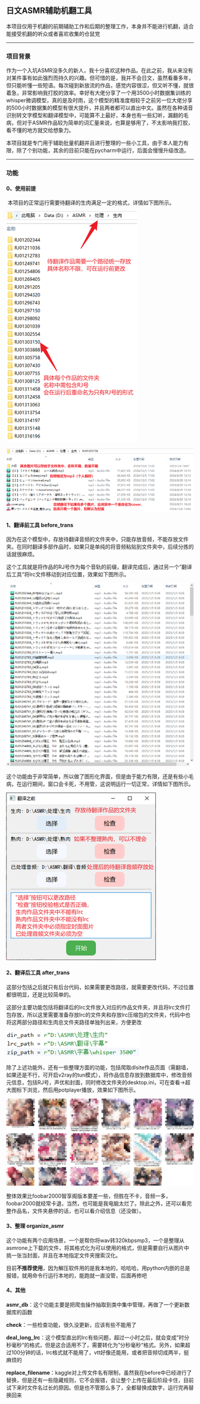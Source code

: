 ## 日文ASMR辅助机翻工具

​		本项目仅用于机翻的前期辅助工作和后期的整理工作，本身并不能进行机翻，适合能接受机翻的听众或者喜欢收集的仓鼠党

------

### 项目背景

​		作为一个入坑ASMR没多久的新人，我十分喜欢这种作品。在此之前，我从来没有对某件事有如此强烈而持久的兴趣。但可惜的是，我并不会日文，虽然看番多年，但只能听懂一些短语。每次碰到新放流的作品，感觉内容很涩，但又听不懂，就很着急，非常影响我打胶的效率。幸好有大佬分享了一个用3500小时数据集训练的whisper微调模型，真的是及时雨，这个模型的精准度相较于之前另一位大佬分享的500小时数据集的模型有很大提升，并且两者都可以直出中文。虽然在各种语音识别转文字模型和翻译模型中，可能算不上最好，本身也有一些幻听，漏翻的毛病，但对于ASMR作品较为简单的词汇量来说，也算是够用了，不太影响我打胶，看不懂的地方就交给想象力。

​		本项目就是专门用于辅助批量机翻并且进行整理的一些小工具，由于本人能力有限，除了个别功能，其余的目前只能在pycharm中运行，后面会慢慢升级改造。

---



### 功能

#### 0、使用前提

​		本项目的正常运行需要待翻译的生肉满足一定的格式，详情如下图所示。

![](.\img\dir_format.png)

![](./img/folder_format.png)



#### 1、翻译前工具 before_trans

​		因为在这个模型中，存放待翻译音频的文件夹中，只能存放音频，不能存放文件夹。在同时翻译多部作品时，如果只是单纯的将音频粘贴到文件夹中，后续分拣的话就很麻烦。

​		这个工具就是将作品的RJ号作为每个音轨的前缀，翻译完成后，通过另一个”翻译后工具“将lrc文件移动到对应位置，效果如下图所示。

![before_trans_audio](.\img\before_trans_audio.png)

​		这个功能由于非常简单，所以做了图形化界面，但是由于能力有限，还是有些小毛病，在运行期间，窗口会卡死，不用管，这说明运行一切正常，详情如下图所示。

![](./img/before_trans_interface.png)

#### 2、翻译后工具 after_trans

​		这部分包括之后就只有后台代码，如果需要更改路径，就需要更改代码，不过位置都很明显，还是比较简单的。

​		这部分主要功能包括将翻译后的lrc文件放入对应的作品文件夹，并且将lrc文件打包存放，所以这里需要准备存放lrc的文件夹和存放lrc压缩包的文件夹，代码中也将这两部分路径和生肉总文件夹路径单独列出来，方便更改

![](./img/after_trans_path.png)

​		除了上述功能外，还有一些整理方面的功能，包括爬取dlsite作品页面（需翻墙，如果还是不行，可开启v2ray的tun模式），将作品信息存放到数据库中，修改音频元信息，包括RJ号，声优和封面，同时修改文件夹的desktop.ini，可在查看->超大图标下浏览，然后用potplayer播放，效果如下图所示。

![](./img/after_trans_result.png)

​		整体效果比foobar2000智享阁版本要差一些，但胜在不卡，音频一多，foobar2000就经常卡退，当然，也可能是我电脑太烂了。除此之外，还可以看完整作品名，文件夹悬停的话，也可以看介绍信息（还没做）。



#### 3、整理 organize_asmr

​		这个功能有两个应用场景，一个是帮你将wav转320kbpsmp3，一个是整理从asmrone上下载的文件，将其格式化为可以使用的格式，但是需要自行从图片中挑一张当封面，并且在本地指定文件夹搜索汉化。

​		目前**不推荐使用**，因为解压软件用的是我本地的，哈哈哈，用python内嵌的总是报错，就用命令行运行本地的，能跑就一直没管，后面再修吧



#### 4、其他

**asmr_db**：这个功能主要是把爬虫操作抽取到类中集中管理，再做了一个更新数据库的函数

**check**：一些检查功能，很久没更新，应该有些不能用了

**deal_long_lrc**：这个模型直出的lrc有些问题，超过一小时之后，就会变成”时分秒毫秒“的格式，但是这合适用不了，需要转化为”分秒毫秒“格式。另外，如果超过100分钟的话，lrc格式就不能用了，vtt好像还能用，或者把音频切成两半，挺麻烦的

**replace_filename**：kaggle对上传文件名有限制，虽然我在before中已经进行了替换，但是还有一些隐藏规则，它不会报错，会让整个上传在最后阶段卡住，目前试下来时文件名过长的原因。但是也不管那么多了，全都替换成数字，运行完再替换回来



